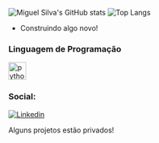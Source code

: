 <!---
<p>
    <img src="https://github.com/miguelsilva07/miguelsilva07/raw/main/assets/git.gif" alt="oi, sou miguel">
</p>
--->
![Miguel Silva's GitHub stats](https://github-readme-stats.vercel.app/api?username=MiguelSilva07&show_icons=true&theme=tokyonight)
![Top Langs](https://github-readme-stats.vercel.app/api/top-langs/?username=MiguelSilva07&layout=compact)


- Construindo algo novo!

<div>
    <h3>Linguagem de Programação</h3>
        <img align="center" alt="python" height="35" weight="40" src="https://cdn.jsdelivr.net/gh/devicons/devicon/icons/python/python-original-wordmark.svg" />            
</div>

### Social:
[![Linkedin](https://img.shields.io/badge/LinkedIn-0077B5?style=for-the-badge&logo=linkedin&logoColor=white)](https://www.linkedin.com/in/miguelsilva01/)
 
Alguns projetos estão privados!
